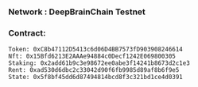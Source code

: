 ### Network : DeepBrainChain Testnet

### Contract: 
    Token: 0xC8b47112D5413c6d06D4BB7573fD903908246614
    Nft: 0x15Bfd6213E2AAAe94884c0Decf1242E069800305
    Staking: 0x2add61b9c3e98672ee0abe3f14241b8673d2c1e3
    Rent: 0xad530d6dbc2c33042d90f6fb9985d89af8b6f9e5
    State: 0x5f8bf45dd6d87494814bcd8f3c321bd1ce4d0391


